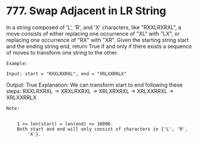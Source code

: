 # 777. Swap Adjacent in LR String

In a string composed of 'L', 'R', and 'X'
        characters, like "RXXLRXRXL", a move consists of either replacing one
        occurrence of "XL" with "LX", or replacing one
        occurrence of "RX" with "XR". Given the
        starting string start and the ending string end, return
        True if and only if there exists a sequence of moves to transform one string to
        the other.

    Example:

    Input: start = "RXXLRXRXL", end = "XRLXXRRLX"
Output: True
Explanation:
We can transform start to end following these steps:
RXXLRXRXL ->
XRXLRXRXL ->
XRLXRXRXL ->
XRLXXRRXL ->
XRLXXRRLX

    Note:

    
        1 <= len(start) = len(end) <= 10000.
        Both start and end will only consist of characters in {'L', 'R',
            'X'}.